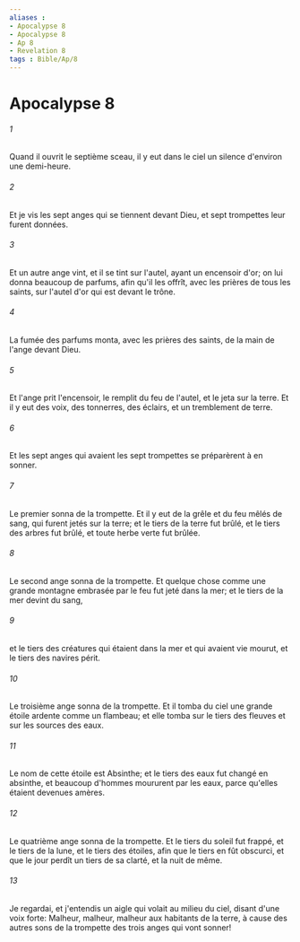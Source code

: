 ```yaml
---
aliases : 
- Apocalypse 8
- Apocalypse 8
- Ap 8
- Revelation 8
tags : Bible/Ap/8
---
```


# Apocalypse 8

###### 1
Quand il ouvrit le septième sceau, il y eut dans le ciel un silence d'environ une demi-heure.
###### 2
Et je vis les sept anges qui se tiennent devant Dieu, et sept trompettes leur furent données.
###### 3
Et un autre ange vint, et il se tint sur l'autel, ayant un encensoir d'or; on lui donna beaucoup de parfums, afin qu'il les offrît, avec les prières de tous les saints, sur l'autel d'or qui est devant le trône.
###### 4
La fumée des parfums monta, avec les prières des saints, de la main de l'ange devant Dieu.
###### 5
Et l'ange prit l'encensoir, le remplit du feu de l'autel, et le jeta sur la terre. Et il y eut des voix, des tonnerres, des éclairs, et un tremblement de terre.
###### 6
Et les sept anges qui avaient les sept trompettes se préparèrent à en sonner.
###### 7
Le premier sonna de la trompette. Et il y eut de la grêle et du feu mêlés de sang, qui furent jetés sur la terre; et le tiers de la terre fut brûlé, et le tiers des arbres fut brûlé, et toute herbe verte fut brûlée.
###### 8
Le second ange sonna de la trompette. Et quelque chose comme une grande montagne embrasée par le feu fut jeté dans la mer; et le tiers de la mer devint du sang,
###### 9
et le tiers des créatures qui étaient dans la mer et qui avaient vie mourut, et le tiers des navires périt.
###### 10
Le troisième ange sonna de la trompette. Et il tomba du ciel une grande étoile ardente comme un flambeau; et elle tomba sur le tiers des fleuves et sur les sources des eaux.
###### 11
Le nom de cette étoile est Absinthe; et le tiers des eaux fut changé en absinthe, et beaucoup d'hommes moururent par les eaux, parce qu'elles étaient devenues amères.
###### 12
Le quatrième ange sonna de la trompette. Et le tiers du soleil fut frappé, et le tiers de la lune, et le tiers des étoiles, afin que le tiers en fût obscurci, et que le jour perdît un tiers de sa clarté, et la nuit de même.
###### 13
Je regardai, et j'entendis un aigle qui volait au milieu du ciel, disant d'une voix forte: Malheur, malheur, malheur aux habitants de la terre, à cause des autres sons de la trompette des trois anges qui vont sonner!
